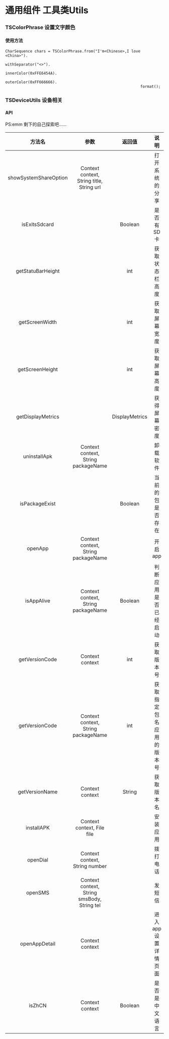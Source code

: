 # 通用组件 工具类Utils

### TSColorPhrase  设置文字颜色
#### 使用方法

```
CharSequence chars = TSColorPhrase.from("I'm<Chinese>,I love <China>").
                                                            withSeparator("<>").
                                                            innerColor(0xFFE6454A).
                                                            outerColor(0xFF666666).
                                                            format();
```

### TSDeviceUtils 设备相关
#### API
PS:emm 剩下的自己探索吧……

|方法名|参数|返回值|说明
|:---:|:---:|:---:|:---:|
|showSystemShareOption|Context context, String title, String url||打开系统的分享|
|isExitsSdcard||Boolean|是否有SD卡|
|getStatuBarHeight||int|获取状态栏高度|
|getScreenWidth||int|获取屏幕宽度|
|getScreenHeight||int|获取屏幕高度|
|getDisplayMetrics||DisplayMetrics|获得屏幕密度|
|uninstallApk|Context context, String packageName||卸载软件|
|isPackageExist||Boolean|当前的包是否存在|
|openApp|Context context, String packageName||开启 app|
|isAppAlive|Context context, String packageName|Boolean|判断应用是否已经启动|
|getVersionCode|Context context|int|获取版本号|
|getVersionCode|Context context, String packageName|int|获取指定包名应用的版本号|
|getVersionName|Context context|String|获取版本名|
|installAPK|Context context, File file||安装应用|
|openDial|Context context, String number||拨打电话|
|openSMS|Context context, String smsBody, String tel||发短信|
|openAppDetail|Context context||进入app设置详情页面|
|isZhCN|Context context|Boolean|是否是中文语言|



